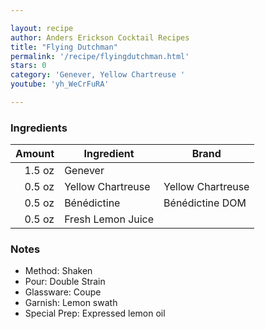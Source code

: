 ```yaml
---

layout: recipe
author: Anders Erickson Cocktail Recipes
title: "Flying Dutchman"
permalink: '/recipe/flyingdutchman.html'
stars: 0
category: 'Genever, Yellow Chartreuse '
youtube: 'yh_WeCrFuRA'

---
```


### Ingredients

| Amount  | Ingredient               | Brand     |
| -----: | ----------------- | ----------------- |
| 1.5 oz | Genever           |
| 0.5 oz | Yellow Chartreuse | Yellow Chartreuse |
| 0.5 oz | Bénédictine       | Bénédictine DOM   |
| 0.5 oz | Fresh Lemon Juice |

### Notes

- Method: Shaken
- Pour: Double Strain
- Glassware: Coupe
- Garnish: Lemon swath
- Special Prep: Expressed lemon oil

